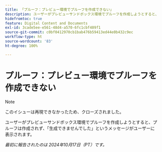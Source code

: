 ```yaml
---
title: 「プルーフ：プレビュー環境でプルーフを作成できない」
description: ユーザーがプレビューサンドボックス環境でプルーフを作成しようとすると、プルーフは作成されず、生成できませんでしたというメッセージがユーザーに表示されます。
hidefromtoc: true
feature: Digital Content and Documents
exl-id: 3cade5ee-e561-48d4-a570-6fc1cbf409f1
source-git-commit: c0bf0412970cb1bab476b59413ed44e0b432c9ec
workflow-type: ht
source-wordcount: '83'
ht-degree: 100%

---
```


# プルーフ：プレビュー環境でプルーフを作成できない

>[!NOTE]
>
>このイシューは再現できなかったため、クローズされました。

ユーザーがプレビューサンドボックス環境でプルーフを作成しようとすると、プルーフは作成されず、「生成できませんでした」というメッセージがユーザーに表示されます。

_最初に報告されたのは 2024年10月17日（PT）です。_
